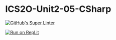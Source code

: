 # ICS2O-Unit2-05-CSharp

[![GitHub's Super Linter](https://github.com/Kenny-Le-281/ICS2O-Unit2-05-CSharp/workflows/GitHub's%20Super%20Linter/badge.svg)](https://github.com/Kenny-Le-281/ICS2O-Unit2-05-CSharp/actions)

[![Run on Repl.it](https://repl.it/badge/github/Kenny-Le-281/ICS2O-Unit2-05-CSharp)](https://repl.it/github/Kenny-Le-281/ICS2O-Unit2-05-CSharp)
